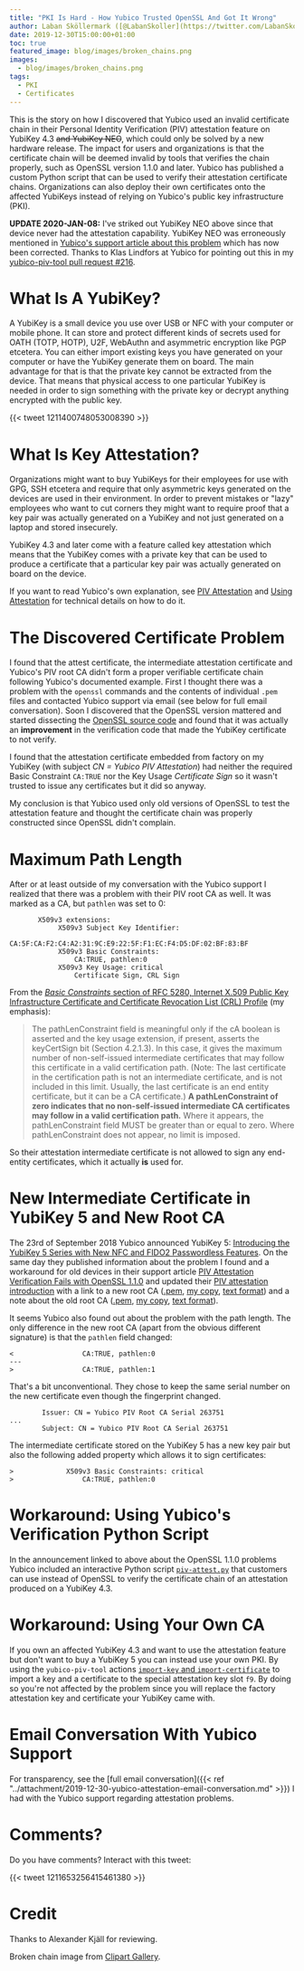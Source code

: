 ```yaml
---
title: "PKI Is Hard - How Yubico Trusted OpenSSL And Got It Wrong"
author: Laban Sköllermark ([@LabanSkoller](https://twitter.com/LabanSkoller))
date: 2019-12-30T15:00:00+01:00
toc: true
featured_image: blog/images/broken_chains.png
images:
  - blog/images/broken_chains.png
tags:
  - PKI
  - Certificates
---
```


This is the story on how I discovered that Yubico used an invalid certificate chain in their
Personal Identity Verification (PIV) attestation feature on YubiKey 4.3 ~~and YubiKey NEO~~, which could
only be solved by a new hardware release. The impact for users and organizations is that the
certificate chain will be deemed invalid by tools that verifies the chain properly, such as OpenSSL
version 1.1.0 and later. Yubico has published a custom Python script that can be used to verify
their attestation certificate chains. Organizations can also deploy their own certificates onto the
affected YubiKeys instead of relying on Yubico's public key infrastructure (PKI).

**UPDATE 2020-JAN-08:** I've striked out YubiKey NEO above since that device never had the
attestation capability. YubiKey NEO was erroneously mentioned in [Yubico's support article about
this
problem](https://support.yubico.com/support/solutions/articles/15000013406-piv-attestation-verification-fails-with-openssl-1-1-0)
which has now been corrected. Thanks to Klas Lindfors at Yubico for pointing out this in my
[yubico-piv-tool pull request #216](https://github.com/Yubico/yubico-piv-tool/pull/216).

# What Is A YubiKey?
A YubiKey is a small device you use over USB or NFC with your computer or mobile phone. It can store
and protect different kinds of secrets used for OATH (TOTP, HOTP), U2F, WebAuthn and asymmetric
encryption like PGP etcetera. You can either import existing keys you have generated on your
computer or have the YubiKey generate them on board. The main advantage for that is that the private
key cannot be extracted from the device. That means that physical access to one particular YubiKey
is needed in order to sign something with the private key or decrypt anything encrypted with the
public key.

{{< tweet 1211400748053008390 >}}

# What Is Key Attestation?

Organizations might want to buy YubiKeys for their employees for use with GPG, SSH etcetera and
require that only asymmetric keys generated on the devices are used in their environment. In order
to prevent mistakes or "lazy" employees who want to cut corners they might want to require proof
that a key pair was actually generated on a YubiKey and not just generated on a laptop and stored
insecurely.

YubiKey 4.3 and later come with a feature called key attestation which means that the YubiKey comes
with a private key that can be used to produce a certificate that a particular key pair was actually
generated on board on the device.

If you want to read Yubico's own explanation, see [PIV
Attestation](https://developers.yubico.com/PIV/Introduction/PIV_attestation.html) and [Using
Attestation](https://developers.yubico.com/yubico-piv-tool/Attestation.html) for technical details
on how to do it.

# The Discovered Certificate Problem
I found that the attest certificate, the intermediate attestation certificate and Yubico's PIV root
CA didn't form a proper verifiable certificate chain following Yubico's documented example. First I
thought there was a problem with the `openssl` commands and the contents of individual `.pem` files
and contacted Yubico support via email (see below for full email conversation). Soon I discovered
that the OpenSSL version mattered and started dissecting the [OpenSSL source
code](https://github.com/openssl/openssl) and found that it was actually an **improvement** in the
verification code that made the YubiKey certificate to not verify.

I found that the attestation certificate embedded from factory on my YubiKey (with subject *CN =
Yubico PIV Attestation*) had neither the required Basic Constraint `CA:TRUE` nor the Key Usage
*Certificate Sign* so it wasn't trusted to issue any certificates but it did so anyway.

My conclusion is that Yubico used only old versions of OpenSSL to test the attestation feature and
thought the certificate chain was properly constructed since OpenSSL didn't complain.

# Maximum Path Length
After or at least outside of my conversation with the Yubico support I realized that there was a
problem with their PIV root CA as well. It was marked as a CA, but `pathlen` was set to 0:

```
       X509v3 extensions:
            X509v3 Subject Key Identifier:
                CA:5F:CA:F2:C4:A2:31:9C:E9:22:5F:F1:EC:F4:D5:DF:02:BF:83:BF
            X509v3 Basic Constraints:
                CA:TRUE, pathlen:0
            X509v3 Key Usage: critical
                Certificate Sign, CRL Sign
```

From the [*Basic Constraints* section of RFC 5280, Internet X.509 Public Key Infrastructure
Certificate and Certificate Revocation List (CRL)
Profile](https://tools.ietf.org/html/rfc5280#section-4.2.1.9) (my emphasis):

> The pathLenConstraint field is meaningful only if the cA boolean is
> asserted and the key usage extension, if present, asserts the
> keyCertSign bit (Section 4.2.1.3).  In this case, it gives the
> maximum number of non-self-issued intermediate certificates that may
> follow this certificate in a valid certification path.  (Note: The
> last certificate in the certification path is not an intermediate
> certificate, and is not included in this limit.  Usually, the last
> certificate is an end entity certificate, but it can be a CA
> certificate.)  **A pathLenConstraint of zero indicates that no non-self-issued
> intermediate CA certificates may follow in a valid
> certification path.**  Where it appears, the pathLenConstraint field
> MUST be greater than or equal to zero.  Where pathLenConstraint does
> not appear, no limit is imposed.

So their attestation intermediate certificate is not allowed to sign any end-entity certificates,
which it actually **is** used for.

# New Intermediate Certificate in YubiKey 5 and New Root CA

The 23rd of September 2018 Yubico announced YubiKey 5: [Introducing the YubiKey 5 Series with New
NFC and FIDO2 Passwordless
Features](https://www.yubico.com/2018/09/introducing-the-yubikey-5-series-with-new-nfc-and-fido2-passwordless-features/).
On the same day they published information about the problem I found and a workaround for old
devices in their support article [PIV Attestation Verification Fails with OpenSSL
1.1.0](https://support.yubico.com/support/solutions/articles/15000013406-piv-attestation-verification-fails-with-openssl-1-1-0)
and updated their [PIV attestation
introduction](https://developers.yubico.com/PIV/Introduction/PIV_attestation.html) with a link to a
new root CA ([.pem](https://developers.yubico.com/PIV/Introduction/piv-attestation-ca.pem),
[my copy](/blog/resources/piv-attestation-ca.pem), [text
format](/blog/resources/piv-attestation-ca.pem.txt)) and a note about the old root
CA ([.pem](https://developers.yubico.com/PIV/Introduction/piv-attestation-ca-old.pem),
[my copy](/blog/resources/piv-attestation-ca-old.pem), [text
format](/blog/resources/piv-attestation-ca-old.pem.txt)).

It seems Yubico also found out about the problem with the path length. The only difference in the
new root CA (apart from the obvious different signature) is that the `pathlen` field changed:
```
<                 CA:TRUE, pathlen:0
---
>                 CA:TRUE, pathlen:1
```

That's a bit unconventional. They chose to keep the same serial number on the new certificate even
though the fingerprint changed.

```
        Issuer: CN = Yubico PIV Root CA Serial 263751
...
        Subject: CN = Yubico PIV Root CA Serial 263751
```

The intermediate certificate stored on the YubiKey 5 has a new key pair but also the following added
property which allows it to sign certificates:

```
>             X509v3 Basic Constraints: critical
>                 CA:TRUE, pathlen:0
```

# Workaround: Using Yubico's Verification Python Script

In the announcement linked to above about the OpenSSL 1.1.0 problems Yubico included an interactive
Python script [`piv-attest.py`](https://support.yubico.com/helpdesk/attachments/15006846984) that
customers can use instead of OpenSSL to verify the certificate chain of an attestation produced on a
YubiKey 4.3.

# Workaround: Using Your Own CA

If you own an affected YubiKey 4.3 and want to use the attestation feature but don't want to buy a
YubiKey 5 you can instead use your own PKI. By using the `yubico-piv-tool` actions [`import-key` and
`import-certificate`](https://developers.yubico.com/yubico-piv-tool/Actions/key_import.html) to
import a key and a certificate to the special attestation key slot `f9`. By doing so you're not
affected by the problem since you will replace the factory attestation key and certificate your
YubiKey came with.

# Email Conversation With Yubico Support
For transparency, see the [full email conversation]({{< ref
"../attachment/2019-12-30-yubico-attestation-email-conversation.md" >}}) I had
with the Yubico support regarding attestation problems.

# Comments?

Do you have comments? Interact with this tweet:

{{< tweet 1211653256415461380 >}}

# Credit

Thanks to Alexander Kjäll for reviewing.

Broken chain image from [Clipart
Gallery](http://clipart-library.com/clip-art/365-3653229_transparent-background-broken-chains-png.htm).
